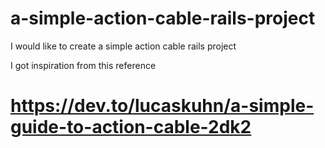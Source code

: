 # a-simple-action-cable-rails-project

I would like to create a simple action cable rails project

I got inspiration from this reference

# https://dev.to/lucaskuhn/a-simple-guide-to-action-cable-2dk2
